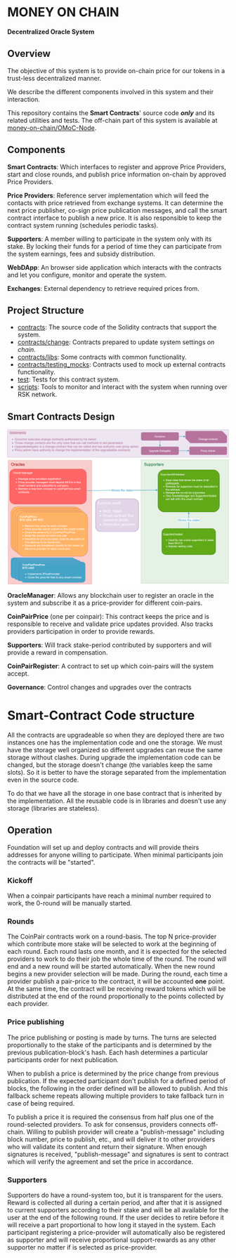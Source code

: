 # MONEY ON CHAIN

**Decentralized Oracle System**

## Overview

The objective of this system is to provide on-chain price for our tokens in a trust-less decentralized manner. 

We describe the different components involved in this system and their interaction.

This repository contains the **Smart Contracts**' source code ***only*** and its related utilities and tests. The off-chain part of this system is available at [money-on-chain/OMoC-Node](https://github.com/money-on-chain/OMoC-Node).

## Components

**Smart Contracts**: Which interfaces to register and approve Price Providers, start and close rounds, and publish price information on-chain by approved Price Providers.

**Price Providers**: Reference server implementation which will feed the contacts with price retrieved from exchange systems. It can determine the next price publisher, co-sign price publication messages, and call the smart contract interface to publish a new price. It is also responsible to keep the contract system running (schedules periodic tasks). 

**Supporters**: A member willing to participate in the system only with its stake. By locking their funds for a period of time they can participate from the system earnings, fees and subsidy distribution.

**WebDApp**: An browser side application which interacts with the contracts and let you configure, monitor and operate the system. 

**Exchanges**: External dependency to retrieve required prices from.


## Project Structure

* [contracts](./contracts): The source code of the Solidity contracts that support the system.
* [contracts/change](./contracts/change): Contracts prepared to update system settings _on chain_.
* [contracts/libs](./contracts/libs): Some contracts with common functionality.
* [contracts/testing_mocks](./contracts/testing_mocks): Contracts used to mock up external contracts functionality.
* [test](./test): Tests for this contract system.
* [scripts](./scripts): Tools to monitor and interact with the system when running over RSK network.

## Smart Contracts Design

![Architecture](docs/contracts.png)

**OracleManager**: Allows any blockchain user to register an oracle in the system and subscribe it as a price-provider for different coin-pairs.

**CoinPairPrice** (one per coinpair): This contract keeps the price and is responsible to receive and validate price updates provided. Also tracks providers participation in order to provide rewards.

**Supporters**: Will track stake-period contributed by supporters and will provide a reward in compensation.

**CoinPairRegister**: A contract to set up which coin-pairs will the system accept.

**Governance**: Control changes and upgrades over the contracts

# Smart-Contract Code structure

All the contracts are upgradeable so when they are deployed there are two instances
one has the implementation code and one the storage. We must have 
the storage well organized so different upgrades can reuse the same storage without
clashes. 
During upgrade the implementation code can be changed, but the storage
doesn't change (the variables keep the same slots). So it is 
better to have the storage separated from the implementation even in the source code.

To do that we have all the storage in one base contract that is inherited by the
implementation. All the reusable code is in libraries and doesn't use any
storage (libraries are stateless).   

## Operation

Foundation will set up and deploy contracts and will provide theirs addresses for anyone willing to participate. When minimal participants join the contracts will be "started".

### Kickoff

When a coinpair participants have reach a minimal number required to work, the 0-round will be manually started. 

### Rounds

The CoinPair contracts work on a round-basis. The top N price-provider which contribute more stake will be selected to work at the beginning of each round. Each round lasts one month, and it is expected for the selected providers to work to do their job the whole time of the round. 
The round will end and a new round will be started automatically. When the new round begins a new provider selection will be made.
During the round, each time a provider publish a pair-price to the contract, it will be accounted **one** point. At the same time, the contract will be receiving reward tokens which will be distributed at the end of the round proportionally to the points collected by each provider.

### Price publishing

The price publishing or posting is made by turns. The turns are selected proportionally to the stake of the participants and is determined by the previous publication-block's hash. Each hash determines a particular participants order for next publication.

When to publish a price is determined by the price change from previous publication. If the expected participant don't publish for a defined period of blocks, the following in the order defined will be allowed to publish. And this fallback scheme repeats allowing multiple providers to take fallback turn in case of being required.

To publish a price it is required the consensus from half plus one of the round-selected providers. To ask for consensus, providers connects off-chain. Willing to publish provider will create a "publish-message" including block number, price to publish, etc., and will deliver it to other providers who will validate its content and return their signature. When enough signatures is received, "publish-message" and signatures is sent to contract which will verify the agreement and set the price in accordance.

### Supporters

Supporters do have a round-system too, but it is transparent for the users. Reward is collected all during a certain period, and after that it is assigned to current supporters according to their stake and will be all available for the user at the end of the following round. If the user decides to retire before it will receive a part proportional to how long it stayed in the system.
Each participant registering a price-provider will automatically also be registered as supporter and will receive proportional support-rewards as any other supporter no matter if is selected as price-provider.

